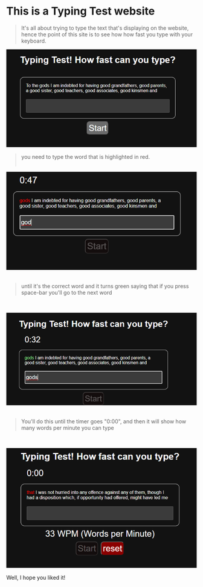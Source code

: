 <h1> This is a Typing Test website </h1>

>It's all about trying to type the text that's displaying on the website, hence the point of this site is to see how how fast you type with your keyboard.

![first print](https://github.com/PeterBaptista/TypingTest/blob/main/website%20photos/type-website.png)

>you need to type the word that is highlighted in red.
<br><br>

![second print](https://github.com/PeterBaptista/TypingTest/blob/main/website%20photos/type-website%20(1).png)
<br><br>

>until it's the correct word and it turns green saying that if you press space-bar you'll go to the next word
<br>

![third print](https://github.com/PeterBaptista/TypingTest/blob/main/website%20photos/type-website%20(2).png)
<br><br>

>You'll do this until the timer goes "0:00", and then it will show how many words per minute you can type
<br>

![last print](https://github.com/PeterBaptista/TypingTest/blob/main/website%20photos/type-website%20(3).png)


Well, I hope you liked it!
